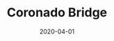 ---
layout: prototype
title:  "Coronado Bridge"
date: 2020-04-01
description: "Coronado Bridge is a simple general purpose router of all HTTP requests. It will wrap all RESTful calls from external systems and pass those JSON message into a outbound provider."
prototype_url: 
repo_url: "https://github.com/valtech-sd/coronado-bridge"
license: MIT
screenshot: "/images/coronado-bridge-screenshot.png"
demo:
category: Library
---